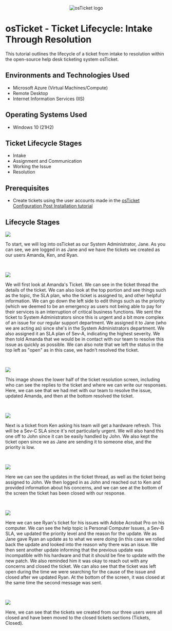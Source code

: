 <p align="center">
<img src="https://i.imgur.com/Clzj7Xs.png" alt="osTicket logo"/>
</p>

<h1>osTicket - Ticket Lifecycle: Intake Through Resolution</h1>
This tutorial outlines the lifecycle of a ticket from intake to resolution within the open-source help desk ticketing system osTicket.<br />

<h2>Environments and Technologies Used</h2>

- Microsoft Azure (Virtual Machines/Compute)
- Remote Desktop
- Internet Information Services (IIS)

<h2>Operating Systems Used </h2>

- Windows 10</b> (21H2)

<h2>Ticket Lifecycle Stages</h2>

- Intake
- Assignment and Communication
- Working the Issue
- Resolution

<h2>Prerequisites</h2>

- Create tickets using the user accounts made in the [osTicket Configuration Post Installation tutorial](https://github.com/CSanders000/post-install-config)

<h2>Lifecycle Stages</h2>

<p>
<img src=https://github.com/CSanders000/ticket-lifecycle/assets/161166823/28bf5e1f-41d5-4272-a6ac-9756855c42d8"/>
</p>
<p>
To start, we will log into osTicket as our System Administrator, Jane. As you can see, we are logged in as Jane and we have the tickets we created as our users Amanda, Ken, and Ryan.
</p>
<br />

<p>
<img src=https://github.com/CSanders000/ticket-lifecycle/assets/161166823/132a155a-3e13-4dd1-acf1-7a886826dada"/>
</p>
<p>
We will first look at Amanda's Ticket. We can see in the ticket thread the details of the ticket. We can also look at the top portion and see things such as the topic, the SLA plan, who the ticket is assigned to, and other helpful information. We can go down the left side to edit things such as the priority (which we deemed to be an emergency as users not being able to pay for their services is an interruption of critical business functions. We sent the ticket to System Administrators since this is urgent and a bit more complex of an issue for our regular support department. We assigned it to Jane (who we are acting as) since she's in the System Administrators department. We also assigned it an SLA plan of Sev-A, indicating the highest severity. We then told Amanda that we would be in contact with our team to resolve this issue as quickly as possible. We can also note that we left the status in the top left as "open" as in this case, we hadn't resolved the ticket.
</p>
<br />

<p>
<img src=https://github.com/CSanders000/ticket-lifecycle/assets/161166823/ad0fda44-19c4-484d-8da6-adc384c6edfe"/>
</p>
<p>
This image shows the lower half of the ticket resolution screen, including who can see the replies to the ticket and where we can write our responses. Here, we can see that we had met with our team to resolve the issue, updated Amanda, and then at the bottom resolved the ticket. 
</p>
<br />

<p>
<img src=https://github.com/CSanders000/ticket-lifecycle/assets/161166823/f83bb6d5-0fe7-4a9c-8afe-119ef6890213"/>
</p>
<p>
Next is a ticket from Ken asking his team will get a hardware refresh. This will be a Sev-C SLA since it's not particularly urgent. We will also hand this one off to John since it can be easily handled by John. We also kept the ticket open since we as Jane are sending it to someone else, and the priority is low.
</p>
<br />

<p>
<img src=https://github.com/CSanders000/ticket-lifecycle/assets/161166823/bf1f9a0f-924c-4df6-8bf9-546d78e76872"/>
</p>
<p>
Here we can see the updates in the ticket thread, as well as the ticket being assigned to John. We then logged in as John and reached out to Ken and provided information about his concerns, and we can see at the bottom of the screen the ticket has been closed with our response. 
</p>
<br />

<p>
<img src=https://github.com/CSanders000/ticket-lifecycle/assets/161166823/b77fd6a8-b889-404a-99aa-6206b425c436"/>
</p>
<p>
Here we can see Ryan's ticket for his issues with Adobe Acrobat Pro on his computer. We can see the help topic is Personal Computer Issues, a Sev-B SLA, we updated the priority level and the reason for the update. We as Jane gave Ryan an update as to what we were doing (in this case we rolled back the update and looked into the reason why there was an issue. We then sent another update informing that the previous update was incompatible with his hardware and that it should be fine to update with the new patch. We also reminded him it was okay to reach out with any concerns and closed the ticket. We can also see that the ticket was left open during the time we were searching for the cause of the issue and closed after we updated Ryan. At the bottom of the screen, it was closed at the same time the second message was sent.
</p>
<br />

<p>
<img src=https://github.com/CSanders000/ticket-lifecycle/assets/161166823/a60bfb9a-0aa3-4d7b-a270-a03e533b3af9"/>
</p>
<p>
Here, we can see that the tickets we created from our three users were all closed and have been moved to the closed tickets sections (Tickets, Closed). 
</p>
<br />

